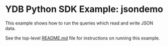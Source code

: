 # YDB Python SDK Example: jsondemo

This example shows how to run the queries which read and write JSON data.

See the top-level [README.md](../README.md) file for instructions on running this example.
